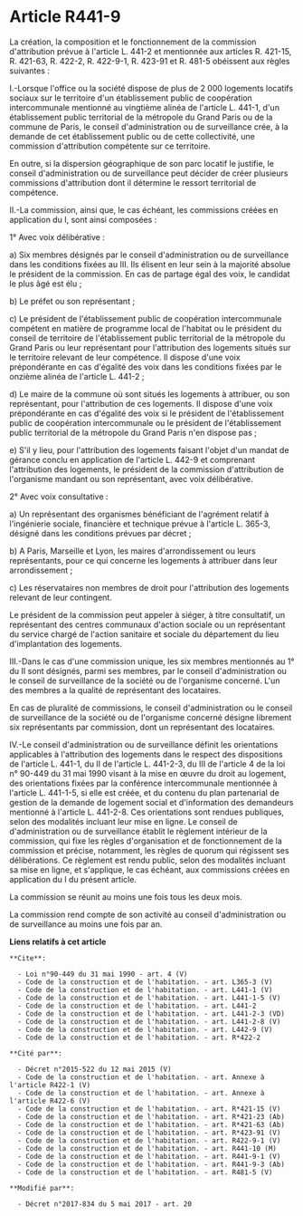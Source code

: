 # Article R441-9

La création, la composition et le fonctionnement de la commission d'attribution prévue à l'article L. 441-2 et mentionnée aux
articles R. 421-15, R. 421-63, R. 422-2, R. 422-9-1, R. 423-91 et R. 481-5 obéissent aux règles suivantes : 

I.-Lorsque l'office ou la société dispose de plus de 2 000 logements locatifs sociaux sur le territoire d'un établissement
public de coopération intercommunale mentionné au vingtième alinéa de l'article L. 441-1, d'un établissement public
territorial de la métropole du Grand Paris ou de la commune de Paris, le conseil d'administration ou de surveillance crée, à
la demande de cet établissement public ou de cette collectivité, une commission d'attribution compétente sur ce territoire. 

En outre, si la dispersion géographique de son parc locatif le justifie, le conseil d'administration ou de surveillance peut
décider de créer plusieurs commissions d'attribution dont il détermine le ressort territorial de compétence. 

II.-La commission, ainsi que, le cas échéant, les commissions créées en application du I, sont ainsi composées : 

1° Avec voix délibérative : 

a) Six membres désignés par le conseil d'administration ou de surveillance dans les conditions fixées au III. Ils élisent en
leur sein à la majorité absolue le président de la commission. En cas de partage égal des voix, le candidat le plus âgé est
élu ; 

b) Le préfet ou son représentant ; 

c) Le président de l'établissement public de coopération intercommunale compétent en matière de programme local de l'habitat
ou le président du conseil de territoire de l'établissement public territorial de la métropole du Grand Paris ou leur
représentant pour l'attribution des logements situés sur le territoire relevant de leur compétence. Il dispose d'une voix
prépondérante en cas d'égalité des voix dans les conditions fixées par le onzième alinéa de l'article L. 441-2 ; 

d) Le maire de la commune où sont situés les logements à attribuer, ou son représentant, pour l'attribution de ces logements.
Il dispose d'une voix prépondérante en cas d'égalité des voix si le président de l'établissement public de coopération
intercommunale ou le président de l'établissement public territorial de la métropole du Grand Paris n'en dispose pas ; 

e) S'il y lieu, pour l'attribution des logements faisant l'objet d'un mandat de gérance conclu en application de l'article L.
442-9 et comprenant l'attribution des logements, le président de la commission d'attribution de l'organisme mandant ou son
représentant, avec voix délibérative. 

2° Avec voix consultative : 

a) Un représentant des organismes bénéficiant de l'agrément relatif à l'ingénierie sociale, financière et technique prévue à
l'article L. 365-3, désigné dans les conditions prévues par décret ; 

b) A Paris, Marseille et Lyon, les maires d'arrondissement ou leurs représentants, pour ce qui concerne les logements à
attribuer dans leur arrondissement ; 

c) Les réservataires non membres de droit pour l'attribution des logements relevant de leur contingent. 

Le président de la commission peut appeler à siéger, à titre consultatif, un représentant des centres communaux d'action
sociale ou un représentant du service chargé de l'action sanitaire et sociale du département du lieu d'implantation des
logements. 

III.-Dans le cas d'une commission unique, les six membres mentionnés au 1° du II sont désignés, parmi ses membres, par le
conseil d'administration ou le conseil de surveillance de la société ou de l'organisme concerné. L'un des membres a la
qualité de représentant des locataires. 

En cas de pluralité de commissions, le conseil d'administration ou le conseil de surveillance de la société ou de l'organisme
concerné désigne librement six représentants par commission, dont un représentant des locataires. 

IV.-Le conseil d'administration ou de surveillance définit les orientations applicables à l'attribution des logements dans le
respect des dispositions de l'article L. 441-1, du II de l'article L. 441-2-3, du III de l'article 4 de la loi n° 90-449 du
31 mai 1990 visant à la mise en œuvre du droit au logement, des orientations fixées par la conférence intercommunale
mentionnée à l'article L. 441-1-5, si elle est créée, et du contenu du plan partenarial de gestion de la demande de logement
social et d'information des demandeurs mentionné à l'article L. 441-2-8. Ces orientations sont rendues publiques, selon des
modalités incluant leur mise en ligne. Le conseil de d'administration ou de surveillance établit le règlement intérieur de la
commission, qui fixe les règles d'organisation et de fonctionnement de la commission et précise, notamment, les règles de
quorum qui régissent ses délibérations. Ce règlement est rendu public, selon des modalités incluant sa mise en ligne, et
s'applique, le cas échéant, aux commissions créées en application du I du présent article. 

La commission se réunit au moins une fois tous les deux mois. 

La commission rend compte de son activité au conseil d'administration ou de surveillance au moins une fois par an.

**Liens relatifs à cet article**

	**Cite**:

	  - Loi n°90-449 du 31 mai 1990 - art. 4 (V)
	  - Code de la construction et de l'habitation. - art. L365-3 (V)
	  - Code de la construction et de l'habitation. - art. L441-1 (V)
	  - Code de la construction et de l'habitation. - art. L441-1-5 (V)
	  - Code de la construction et de l'habitation. - art. L441-2
	  - Code de la construction et de l'habitation. - art. L441-2-3 (VD)
	  - Code de la construction et de l'habitation. - art. L441-2-8 (V)
	  - Code de la construction et de l'habitation. - art. L442-9 (V)
	  - Code de la construction et de l'habitation. - art. R*422-2

	**Cité par**:

	  - Décret n°2015-522 du 12 mai 2015 (V)
	  - Code de la construction et de l'habitation. - art. Annexe à l'article R422-1 (V)
	  - Code de la construction et de l'habitation. - art. Annexe à l'article R422-6 (V)
	  - Code de la construction et de l'habitation. - art. R*421-15 (V)
	  - Code de la construction et de l'habitation. - art. R*421-23 (Ab)
	  - Code de la construction et de l'habitation. - art. R*421-63 (Ab)
	  - Code de la construction et de l'habitation. - art. R*423-91 (V)
	  - Code de la construction et de l'habitation. - art. R422-9-1 (V)
	  - Code de la construction et de l'habitation. - art. R441-10 (M)
	  - Code de la construction et de l'habitation. - art. R441-9-1 (V)
	  - Code de la construction et de l'habitation. - art. R441-9-3 (Ab)
	  - Code de la construction et de l'habitation. - art. R481-5 (V)

	**Modifié par**:

	  - Décret n°2017-834 du 5 mai 2017 - art. 20
